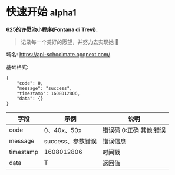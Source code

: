 # 快速开始 <small>alpha1</small>

**625的许愿池小程序(Fontana di Trevi).**

> 记录每一个美好的愿望，并努力去实现她 🌺

域名: https://api-schoolmate.opqnext.com/

基础格式:
```
{
	"code": 0,
	"message": "success",
	"timestamp": 1608012806,
	"data": {}
}
```

|字段|示例|说明|
|-|-|-|
|code|0、40x、50x| 错误码 0:正确 其他:错误|
|message| success、参数错误 | 错误信息|
|timestamp|1608012806|时间戳|
|data|T|返回值|
